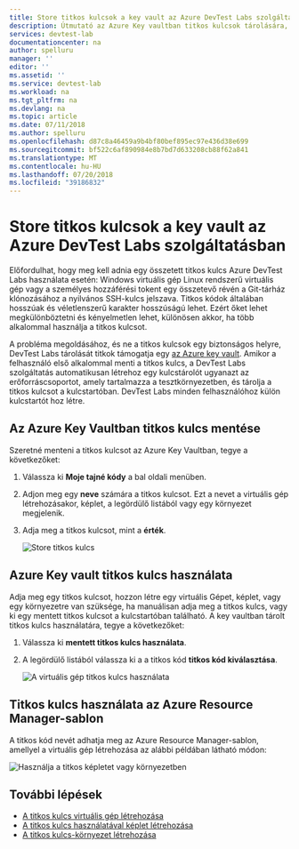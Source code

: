 ```yaml
---
title: Store titkos kulcsok a key vault az Azure DevTest Labs szolgáltatásban |} A Microsoft Docs
description: Útmutató az Azure Key vaultban titkos kulcsok tárolására, és használhassák őket egy virtuális gép, képlet, vagy egy környezet létrehozása közben.
services: devtest-lab
documentationcenter: na
author: spelluru
manager: ''
editor: ''
ms.assetid: ''
ms.service: devtest-lab
ms.workload: na
ms.tgt_pltfrm: na
ms.devlang: na
ms.topic: article
ms.date: 07/11/2018
ms.author: spelluru
ms.openlocfilehash: d87c8a46459a9b4bf80bef895ec97e436d38e699
ms.sourcegitcommit: bf522c6af890984e8b7bd7d633208cb88f62a841
ms.translationtype: MT
ms.contentlocale: hu-HU
ms.lasthandoff: 07/20/2018
ms.locfileid: "39186832"
---
```

# <a name="store-secrets-in-a-key-vault-in-azure-devtest-labs"></a>Store titkos kulcsok a key vault az Azure DevTest Labs szolgáltatásban
Előfordulhat, hogy meg kell adnia egy összetett titkos kulcs Azure DevTest Labs használata esetén: Windows virtuális gép Linux rendszerű virtuális gép vagy a személyes hozzáférési tokent egy összetevő révén a Git-tárház klónozásához a nyilvános SSH-kulcs jelszava. Titkos kódok általában hosszúak és véletlenszerű karakter hosszúságú lehet. Ezért őket lehet megkülönböztetni és kényelmetlen lehet, különösen akkor, ha több alkalommal használja a titkos kulcsot.

A probléma megoldásához, és ne a titkos kulcsok egy biztonságos helyre, DevTest Labs tárolását titkok támogatja egy [az Azure key vault](../key-vault/key-vault-overview.md). Amikor a felhasználó első alkalommal menti a titkos kulcs, a DevTest Labs szolgáltatás automatikusan létrehoz egy kulcstárolót ugyanazt az erőforráscsoportot, amely tartalmazza a tesztkörnyezetben, és tárolja a titkos kulcsot a kulcstartóban. DevTest Labs minden felhasználóhoz külön kulcstartót hoz létre. 

## <a name="save-a-secret-in-azure-key-vault"></a>Az Azure Key Vaultban titkos kulcs mentése
Szeretné menteni a titkos kulcsot az Azure Key Vaultban, tegye a következőket:

1. Válassza ki **Moje tajné kódy** a bal oldali menüben.
2. Adjon meg egy **neve** számára a titkos kulcsot. Ezt a nevet a virtuális gép létrehozásakor, képlet, a legördülő listából vagy egy környezet megjelenik. 
3. Adja meg a titkos kulcsot, mint a **érték**.

    ![Store titkos kulcs](media/devtest-lab-store-secrets-in-key-vault/store-secret.png)

## <a name="use-a-secret-from-azure-key-vault"></a>Azure Key vault titkos kulcs használata
Adja meg egy titkos kulcsot, hozzon létre egy virtuális Gépet, képlet, vagy egy környezetre van szüksége, ha manuálisan adja meg a titkos kulcs, vagy ki egy mentett titkos kulcsot a kulcstartóban található. A key vaultban tárolt titkos kulcs használatára, tegye a következőket:

1. Válassza ki **mentett titkos kulcs használata**. 
2. A legördülő listából válassza ki a a titkos kód **titkos kód kiválasztása**. 

    ![A virtuális gép titkos kulcs használata](media/devtest-lab-store-secrets-in-key-vault/secret-store-pick-a-secret.png)

## <a name="use-a-secret-in-an-azure-resource-manager-template"></a>Titkos kulcs használata az Azure Resource Manager-sablon
A titkos kód nevét adhatja meg az Azure Resource Manager-sablon, amellyel a virtuális gép létrehozása az alábbi példában látható módon:

![Használja a titkos képletet vagy környezetben](media/devtest-lab-store-secrets-in-key-vault/secret-store-arm-template.png)

## <a name="next-steps"></a>További lépések

- [A titkos kulcs virtuális gép létrehozása](devtest-lab-add-vm.md) 
- [A titkos kulcs használatával képlet létrehozása](devtest-lab-manage-formulas.md)
- [A titkos kulcs-környezet létrehozása](devtest-lab-create-environment-from-arm.md)
